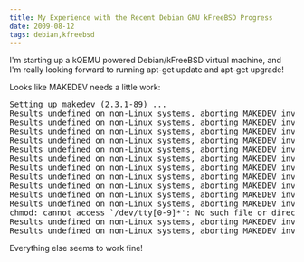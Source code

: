 ```yaml
---
title: My Experience with the Recent Debian GNU kFreeBSD Progress
date: 2009-08-12
tags: debian,kfreebsd
---
```

I'm starting up a kQEMU powered Debian/kFreeBSD virtual machine, and I'm really looking forward to running apt-get update and apt-get upgrade!

Looks like MAKEDEV needs a little work:

<pre>Setting up makedev (2.3.1-89) ...
Results undefined on non-Linux systems, aborting MAKEDEV invocation.
Results undefined on non-Linux systems, aborting MAKEDEV invocation.
Results undefined on non-Linux systems, aborting MAKEDEV invocation.
Results undefined on non-Linux systems, aborting MAKEDEV invocation.
Results undefined on non-Linux systems, aborting MAKEDEV invocation.
Results undefined on non-Linux systems, aborting MAKEDEV invocation.
Results undefined on non-Linux systems, aborting MAKEDEV invocation.
Results undefined on non-Linux systems, aborting MAKEDEV invocation.
Results undefined on non-Linux systems, aborting MAKEDEV invocation.
Results undefined on non-Linux systems, aborting MAKEDEV invocation.
Results undefined on non-Linux systems, aborting MAKEDEV invocation.
chmod: cannot access `/dev/tty[0-9]*': No such file or directory
Results undefined on non-Linux systems, aborting MAKEDEV invocation.
Results undefined on non-Linux systems, aborting MAKEDEV invocation.
</pre>
Everything else seems to work fine!

